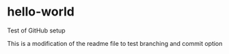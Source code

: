 hello-world
===========

Test of GitHub setup

This is a modification of the readme file to test branching and commit option

